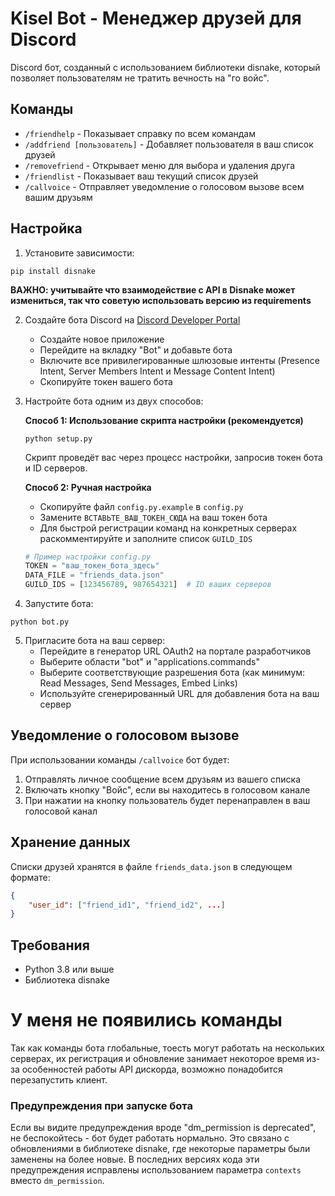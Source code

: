 # Kisel Bot - Менеджер друзей для Discord

Discord бот, созданный с использованием библиотеки disnake, который позволяет пользователям не тратить вечность на "го войс".

## Команды

- `/friendhelp` - Показывает справку по всем командам
- `/addfriend [пользователь]` - Добавляет пользователя в ваш список друзей
- `/removefriend` - Открывает меню для выбора и удаления друга
- `/friendlist` - Показывает ваш текущий список друзей
- `/callvoice` - Отправляет уведомление о голосовом вызове всем вашим друзьям

## Настройка

1. Установите зависимости:
```
pip install disnake
```

**ВАЖНО: учитывайте что взаимодействие с API  в Disnake может измениться, так что советую использовать версию из requirements**

2. Создайте бота Discord на [Discord Developer Portal](https://discord.com/developers/applications)
   - Создайте новое приложение
   - Перейдите на вкладку "Bot" и добавьте бота
   - Включите все привилегированные шлюзовые интенты (Presence Intent, Server Members Intent и Message Content Intent)
   - Скопируйте токен вашего бота

3. Настройте бота одним из двух способов:

   **Способ 1: Использование скрипта настройки (рекомендуется)**
   ```
   python setup.py
   ```
   Скрипт проведёт вас через процесс настройки, запросив токен бота и ID серверов.

   **Способ 2: Ручная настройка**
   - Скопируйте файл `config.py.example` в `config.py`
   - Замените `ВСТАВЬТЕ_ВАШ_ТОКЕН_СЮДА` на ваш токен бота
   - Для быстрой регистрации команд на конкретных серверах раскомментируйте и заполните список `GUILD_IDS`
   ```python
   # Пример настройки config.py
   TOKEN = "ваш_токен_бота_здесь"
   DATA_FILE = "friends_data.json"
   GUILD_IDS = [123456789, 987654321]  # ID ваших серверов
   ```

4. Запустите бота:
```
python bot.py
```

5. Пригласите бота на ваш сервер:
   - Перейдите в генератор URL OAuth2 на портале разработчиков
   - Выберите области "bot" и "applications.commands"
   - Выберите соответствующие разрешения бота (как минимум: Read Messages, Send Messages, Embed Links)
   - Используйте сгенерированный URL для добавления бота на ваш сервер

## Уведомление о голосовом вызове

При использовании команды `/callvoice` бот будет:
1. Отправлять личное сообщение всем друзьям из вашего списка
2. Включать кнопку "Войс", если вы находитесь в голосовом канале
3. При нажатии на кнопку пользователь будет перенаправлен в ваш голосовой канал

## Хранение данных

Списки друзей хранятся в файле `friends_data.json` в следующем формате:
```json
{
    "user_id": ["friend_id1", "friend_id2", ...]
}
```

## Требования

- Python 3.8 или выше
- Библиотека disnake

# У меня не появились команды

Так как команды бота глобальные, тоесть могут работать на нескольких серверах, их регистрация и обновление занимает некоторое время из-за особенностей работы API дискорда, возможно понадобится перезапустить клиент.


### Предупреждения при запуске бота

Если вы видите предупреждения вроде "dm_permission is deprecated", не беспокойтесь - бот будет работать нормально. Это связано с обновлениями в библиотеке disnake, где некоторые параметры были заменены на более новые. В последних версиях кода эти предупреждения исправлены использованием параметра `contexts` вместо `dm_permission`. 
